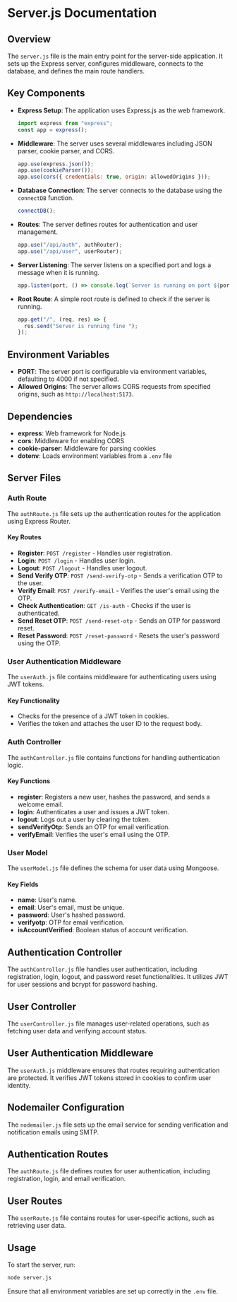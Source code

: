 # Server.js Documentation

## Overview
The `server.js` file is the main entry point for the server-side application. It sets up the Express server, configures middleware, connects to the database, and defines the main route handlers.

## Key Components

- **Express Setup**: The application uses Express.js as the web framework.
  ```javascript
  import express from "express";
  const app = express();
  ```

- **Middleware**: The server uses several middlewares including JSON parser, cookie parser, and CORS.
  ```javascript
  app.use(express.json());
  app.use(cookieParser());
  app.use(cors({ credentials: true, origin: allowedOrigins }));
  ```

- **Database Connection**: The server connects to the database using the `connectDB` function.
  ```javascript
  connectDB();
  ```

- **Routes**: The server defines routes for authentication and user management.
  ```javascript
  app.use("/api/auth", authRouter);
  app.use("/api/user", userRouter);
  ```

- **Server Listening**: The server listens on a specified port and logs a message when it is running.
  ```javascript
  app.listen(port, () => console.log(`Server is running on port ${port}`));
  ```

- **Root Route**: A simple root route is defined to check if the server is running.
  ```javascript
  app.get("/", (req, res) => {
    res.send("Server is running fine ");
  });
  ```

## Environment Variables
- **PORT**: The server port is configurable via environment variables, defaulting to 4000 if not specified.
- **Allowed Origins**: The server allows CORS requests from specified origins, such as `http://localhost:5173`.

## Dependencies
- **express**: Web framework for Node.js
- **cors**: Middleware for enabling CORS
- **cookie-parser**: Middleware for parsing cookies
- **dotenv**: Loads environment variables from a `.env` file

## Server Files

### Auth Route
The `authRoute.js` file sets up the authentication routes for the application using Express Router.

#### Key Routes
- **Register**: `POST /register` - Handles user registration.
- **Login**: `POST /login` - Handles user login.
- **Logout**: `POST /logout` - Handles user logout.
- **Send Verify OTP**: `POST /send-verify-otp` - Sends a verification OTP to the user.
- **Verify Email**: `POST /verify-email` - Verifies the user's email using the OTP.
- **Check Authentication**: `GET /is-auth` - Checks if the user is authenticated.
- **Send Reset OTP**: `POST /send-reset-otp` - Sends an OTP for password reset.
- **Reset Password**: `POST /reset-password` - Resets the user's password using the OTP.

### User Authentication Middleware
The `userAuth.js` file contains middleware for authenticating users using JWT tokens.

#### Key Functionality
- Checks for the presence of a JWT token in cookies.
- Verifies the token and attaches the user ID to the request body.

### Auth Controller
The `authController.js` file contains functions for handling authentication logic.

#### Key Functions
- **register**: Registers a new user, hashes the password, and sends a welcome email.
- **login**: Authenticates a user and issues a JWT token.
- **logout**: Logs out a user by clearing the token.
- **sendVerifyOtp**: Sends an OTP for email verification.
- **verifyEmail**: Verifies the user's email using the OTP.

### User Model
The `userModel.js` file defines the schema for user data using Mongoose.

#### Key Fields
- **name**: User's name.
- **email**: User's email, must be unique.
- **password**: User's hashed password.
- **verifyotp**: OTP for email verification.
- **isAccountVerified**: Boolean status of account verification.

## Authentication Controller

The `authController.js` file handles user authentication, including registration, login, logout, and password reset functionalities. It utilizes JWT for user sessions and bcrypt for password hashing.

## User Controller

The `userController.js` file manages user-related operations, such as fetching user data and verifying account status.

## User Authentication Middleware

The `userAuth.js` middleware ensures that routes requiring authentication are protected. It verifies JWT tokens stored in cookies to confirm user identity.

## Nodemailer Configuration

The `nodemailer.js` file sets up the email service for sending verification and notification emails using SMTP.

## Authentication Routes

The `authRoute.js` file defines routes for user authentication, including registration, login, and email verification.

## User Routes

The `userRoute.js` file contains routes for user-specific actions, such as retrieving user data.

## Usage
To start the server, run:
```bash
node server.js
```
Ensure that all environment variables are set up correctly in the `.env` file.
